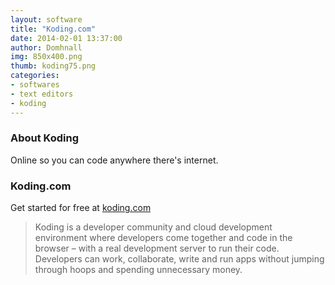 ```yaml
---
layout: software
title: "Koding.com"
date: 2014-02-01 13:37:00
author: Domhnall
img: 850x400.png
thumb: koding75.png
categories: 
- softwares 
- text editors
- koding
---
```


### About Koding
Online so you can code anywhere there's internet.
<!--more-->

### Koding.com
Get started for free at [koding.com](https://koding.com)

>Koding is a developer community and cloud development environment where 
>developers come together and code in the browser – with a real development 
>server to run their code. Developers can work, collaborate, write and run 
>apps without jumping through hoops and spending unnecessary money.

